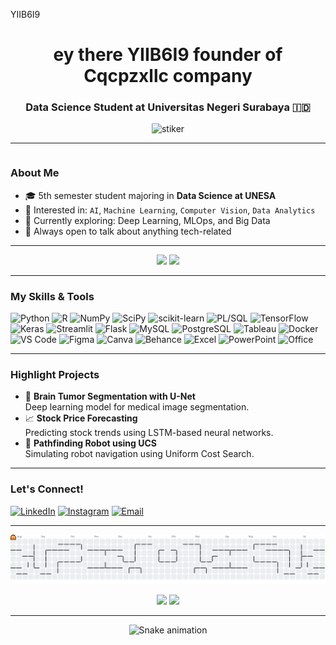 YIIB6I9 

<h1 align="center">ey there YIIB6I9 founder of Cqcpzxllc company </h1>
<h3 align="center">Data Science Student at Universitas Negeri Surabaya 🇮🇩</h3>

<p align="center">
  <img src="GIF/Desain tanpa judul.gif" alt="stiker" width="300" />
</p>

---

<div style="display: flex; align-items: center; justify-content: space-between;">
  <div>

  <h3>About Me</h3>
  <ul>
    <li>🎓 5th semester student majoring in <strong>Data Science at UNESA</strong></li>
    <li>🤖 Interested in: <code>AI</code>, <code>Machine Learning</code>, <code>Computer Vision</code>, <code>Data Analytics</code></li>
    <li>🌱 Currently exploring: Deep Learning, MLOps, and Big Data</li>
    <li>💬 Always open to talk about anything tech-related</li>
  </ul>

  ---
  <p align="center">
    <img src="https://media4.giphy.com/media/OLPQ6z2hlHmwFc4Hso/giphy.gif" width="230" />
    <img src="https://media4.giphy.com/media/v1.Y2lkPTc5MGI3NjExZWI5OGp5ZmRhN3A1cGJuNWI1emc0OXJkN2VjMDE0bDI1czVjcWN2eSZlcD12MV9pbnRlcm5hbF9naWZfYnlfaWQmY3Q9Zw/6OrCT1jVbonHG/giphy.gif" width="370" />
</p>

---

### My Skills & Tools

![Python](https://img.shields.io/badge/Python-FFD43B?style=for-the-badge&logo=python&logoColor=blue) ![R](https://img.shields.io/badge/R-276DC3?style=for-the-badge&logo=r&logoColor=white) ![NumPy](https://img.shields.io/badge/Numpy-777BB4?style=for-the-badge&logo=numpy&logoColor=white) ![SciPy](https://img.shields.io/badge/SciPy-654FF0?style=for-the-badge&logo=scipy&logoColor=white) ![scikit-learn](https://img.shields.io/badge/scikit_learn-F7931E?style=for-the-badge&logo=scikit-learn&logoColor=white) ![PL/SQL](https://img.shields.io/badge/PLSQL-F80000?style=for-the-badge&logo=oracle&logoColor=black) ![TensorFlow](https://img.shields.io/badge/TensorFlow-FF6F00?style=for-the-badge&logo=tensorflow&logoColor=white) ![Keras](https://img.shields.io/badge/Keras-FF0000?style=for-the-badge&logo=keras&logoColor=white) ![Streamlit](https://img.shields.io/badge/Streamlit-FF4B4B?style=for-the-badge&logo=streamlit&logoColor=white) ![Flask](https://img.shields.io/badge/Flask-000000?style=for-the-badge&logo=flask&logoColor=white) ![MySQL](https://img.shields.io/badge/MySQL-005C84?style=for-the-badge&logo=mysql&logoColor=white) ![PostgreSQL](https://img.shields.io/badge/PostgreSQL-316192?style=for-the-badge&logo=postgresql&logoColor=white) ![Tableau](https://img.shields.io/badge/Tableau-E97627?style=for-the-badge&logo=tableau&logoColor=white) ![Docker](https://img.shields.io/badge/Docker-2CA5E0?style=for-the-badge&logo=docker&logoColor=white) ![VS Code](https://img.shields.io/badge/VSCode-0078D4?style=for-the-badge&logo=visual%20studio%20code&logoColor=white) ![Figma](https://img.shields.io/badge/Figma-F24E1E?style=for-the-badge&logo=figma&logoColor=white) ![Canva](https://img.shields.io/badge/Canva-00C4CC?style=for-the-badge&logo=canva&logoColor=white) ![Behance](https://img.shields.io/badge/Behance-0054F7?style=for-the-badge&logo=behance&logoColor=white) ![Excel](https://img.shields.io/badge/Microsoft_Excel-217346?style=for-the-badge&logo=microsoft-excel&logoColor=white) ![PowerPoint](https://img.shields.io/badge/Microsoft_PowerPoint-B7472A?style=for-the-badge&logo=microsoft-powerpoint&logoColor=white) ![Office](https://img.shields.io/badge/Microsoft_Office-D83B01?style=for-the-badge&logo=microsoft-office&logoColor=white)

---

### Highlight Projects

- 🧠 **Brain Tumor Segmentation with U-Net**  
  Deep learning model for medical image segmentation.
- 📈 **Stock Price Forecasting**  
  Predicting stock trends using LSTM-based neural networks.
- 🤖 **Pathfinding Robot using UCS**  
  Simulating robot navigation using Uniform Cost Search.

---

### Let's Connect!

[![LinkedIn](https://img.shields.io/badge/-LinkedIn-0A66C2?style=flat&logo=linkedin&logoColor=white)](https://www.linkedin.com/in/akhmad-dany-4b313b314?utm_source=share&utm_campaign=share_via&utm_content=profile&utm_medium=android_app) [![Instagram](https://img.shields.io/badge/-Instagram-E4405F?style=flat&logo=instagram&logoColor=white)](https://www.instagram.com/danyamd_/profilecard/?igsh=MTJ6bHNrOTF1Mms0bA==) [![Email](https://img.shields.io/badge/-Email-D14836?style=flat&logo=gmail&logoColor=white)](mailto:akhmaddany58@gmail.com)

---
<p align="center">
  <picture>
  <source media="(prefers-color-scheme: dark)" srcset="https://raw.githubusercontent.com/akhmaddany234/akhmaddany234/output/pacman-contribution-graph-dark.svg">
  <source media="(prefers-color-scheme: light)" srcset="https://raw.githubusercontent.com/akhmaddany234/akhmaddany234/output/pacman-contribution-graph.svg">
  <img alt="pacman contribution graph" src="https://raw.githubusercontent.com/akhmaddany234/akhmaddany234/output/pacman-contribution-graph.svg">
</picture>
</p>



<p align="center">
  <img src="https://github-readme-stats.vercel.app/api?username=alamimran613&theme=dark&hide_border=false&include_all_commits=true&count_private=true" width="48%">
  <img src="https://github-readme-streak-stats.herokuapp.com/?user=alamimran613&theme=dark&hide_border=false" width="48%">
</p>

---
<div align="center">
  <img src="https://profile-readme-generator.com/assets/snake.svg" alt="Snake animation" />
</div>

